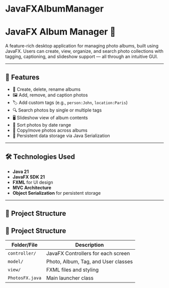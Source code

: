 # JavaFXAlbumManager

# JavaFX Album Manager 📸

A feature-rich desktop application for managing photo albums, built using JavaFX. Users can create, view, organize, and search photo collections with tagging, captioning, and slideshow support — all through an intuitive GUI.

---

## 🚀 Features

- 📂 Create, delete, rename albums
- 🖼️ Add, remove, and caption photos
- 🏷️ Add custom tags (e.g., `person:John`, `location:Paris`)
- 🔍 Search photos by single or multiple tags
- 🖥️ Slideshow view of album contents
- 📅 Sort photos by date range
- 🔄 Copy/move photos across albums
- 💾 Persistent data storage via Java Serialization

---

## 🛠️ Technologies Used

- **Java 21**
- **JavaFX SDK 21**
- **FXML** for UI design
- **MVC Architecture**
- **Object Serialization** for persistent storage

---

## 📁 Project Structure
## 📁 Project Structure

| Folder/File       | Description                                |
|-------------------|--------------------------------------------|
| `controller/`      | JavaFX Controllers for each screen         |
| `model/`           | Photo, Album, Tag, and User classes        |
| `view/`            | FXML files and styling                     |
| `PhotosFX.java`    | Main launcher class                        |
